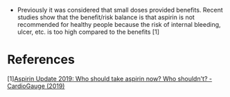 - Previously it was considered that small doses provided benefits. Recent studies show that the benefit/risk balance is that aspirin is not recommended for healthy people because the risk of internal bleeding, ulcer, etc. is too high compared to the benefits [1]

# References
[1][Aspirin Update 2019: Who should take aspirin now? Who shouldn't? - CardioGauge (2019)](https://www.youtube.com/watch?v=kO89V8DCOrw)